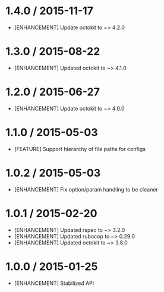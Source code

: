 # 1.4.0 / 2015-11-17

* [ENHANCEMENT] Update octokit to ~> 4.2.0

# 1.3.0 / 2015-08-22

* [ENHANCEMENT] Updated octokit to ~> 4.1.0

# 1.2.0 / 2015-06-27

* [ENHANCEMENT] Update octokit to ~> 4.0.0

# 1.1.0 / 2015-05-03

* [FEATURE] Support hierarchy of file paths for configs

# 1.0.2 / 2015-05-03

* [ENHANCEMENT] Fix option/param handling to be cleaner

# 1.0.1 / 2015-02-20

* [ENHANCEMENT] Updated rspec to ~> 3.2.0
* [ENHANCEMENT] Updated rubocop to ~> 0.29.0
* [ENHANCEMENT] Updated octokit to ~> 3.8.0

# 1.0.0 / 2015-01-25

* [ENHANCEMENT] Stabilized API

